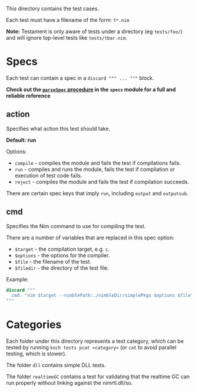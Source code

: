This directory contains the test cases.

Each test must have a filename of the form: ``t*.nim``

**Note:** Testament is only aware of tests under a directory (eg `tests/foo/`) and will ignore
top-level tests like `tests/tbar.nim`.

# Specs

Each test can contain a spec in a ``discard """ ... """`` block.

**Check out the [``parseSpec`` procedure](https://github.com/nim-lang/Nim/blob/devel/testament/specs.nim#L158) in the ``specs`` module for a full and reliable reference**

## action

Specifies what action this test should take.

**Default: run**

Options:

* ``compile`` - compiles the module and fails the test if compilations fails.
* ``run`` - compiles and runs the module, fails the test if compilation or
            execution of test code fails.
* ``reject`` - compiles the module and fails the test if compilation succeeds.

There are certain spec keys that imply ``run``, including ``output`` and
``outputsub``.

## cmd

Specifies the Nim command to use for compiling the test.

There are a number of variables that are replaced in this spec option:

* ``$target`` - the compilation target, e.g. ``c``.
* ``$options`` - the options for the compiler.
* ``$file`` - the filename of the test.
* ``$filedir`` - the directory of the test file.

Example:

```nim
discard """
  cmd: "nim $target --nimblePath:./nimbleDir/simplePkgs $options $file"
"""
```

# Categories

Each folder under this directory represents a test category, which can be
tested by running `koch tests pcat <category>` (or `cat` to avoid parallel
testing, which is slower).

The folder ``dll`` contains simple DLL tests.

The folder ``realtimeGC`` contains a test for validating that the realtime GC
can run properly without linking against the nimrtl.dll/so.
